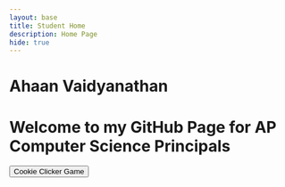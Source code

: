 ```yaml
---
layout: base
title: Student Home 
description: Home Page
hide: true
---
```


# Ahaan Vaidyanathan 
# Welcome to my GitHub Page for AP Computer Science Principals

<a href="{{site.baseurl}}/cookie-clicker/"><button>Cookie Clicker Game</button></a>


